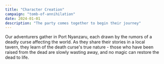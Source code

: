 ```yaml
---
title: "Character Creation"
campaign: "tomb-of-annihilation"
date: 2024-01-01
description: "The party comes together to begin their journey"
---
```


Our adventurers gather in Port Nyanzaru, each drawn by the rumors of a deadly curse affecting the world. As they share their stories in a local tavern, they learn of the death curse's true nature - those who have been raised from the dead are slowly wasting away, and no magic can restore the dead to life.